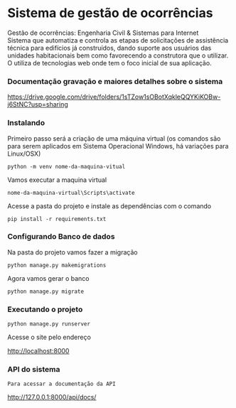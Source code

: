 # Sistema de gestão de ocorrências
Gestão de ocorrências: Engenharia Civil &amp; Sistemas para Internet <br />
Sistema que automatiza e controla as etapas de solicitações de assistência técnica para edifícios já construídos, dando suporte aos usuários das unidades habitacionais bem como favorecendo a construtora que o utilizar. O utiliza de tecnologias web onde tem o foco inicial de sua aplicação.

### Documentação gravação e maiores detalhes sobre o sistema
https://drive.google.com/drive/folders/1sTZow1sOBotXqkleQQYKiKOBw-j6StNC?usp=sharing

### Instalando

Primeiro passo será a criação de uma máquina virtual (os comandos são para serem aplicados em Sistema Operacional Windows, há variações para Linux/OSX)

```
python -m venv nome-da-maquina-vitual
```

Vamos executar a maquina virtual

```
nome-da-maquina-virtual\Scripts\activate
```

Acesse a pasta do projeto e instale as dependências com o comando

```
pip install -r requirements.txt
```

### Configurando Banco de dados

Na pasta do projeto vamos fazer a migração

```
python manage.py makemigrations

```

Agora vamos gerar o banco

```
python manage.py migrate

```

### Executando o projeto

```
python manage.py runserver
```

Acesse o site pelo endereço
	
<a href="http://localhost:8000">http://localhost:8000</a>


### API do sistema

```
Para acessar a documentação da API
```
<a href="http://127.0.0.1:8000/api/docs/">http://127.0.0.1:8000/api/docs/</a>

